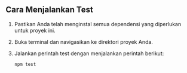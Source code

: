 ## Cara Menjalankan Test

1. Pastikan Anda telah menginstal semua dependensi yang diperlukan untuk proyek ini.
2. Buka terminal dan navigasikan ke direktori proyek Anda.
3. Jalankan perintah test dengan menjalankan perintah berikut:

   ```bash
   npm test
